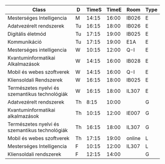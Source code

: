
| Class                                          | D   | TimeS | TimeE | Room   | Type |
| ---------------------------------------------- | --- | ----- | ----- | ------ | ---- |
| Mesterséges Intelligencia                      | M   | 14:15 | 16:00 | IB026  | E    |
| Adatvezérelt rendszerek                        | Tu  | 16:15 | 18:00 | IB026  | E    |
| Digitális életmód                              | Tu  | 17:15 | 19:00 | IB025  | E    |
| Kommunikáció                                   | Tu  | 17:15 | 19:00 | E1A    | E    |
| Mesterséges intelligencia                      | W   | 10:15 | 12:00 | Q-I    | E    |
| Kvantuminformatikai Alkalmazások               | W   | 14:15 | 16:00 | IB028  | E    |
| Mobil és webes szoftverek                      | W   | 14:15 | 16:00 | Q-I    | E    |
| Kliensoldali Rendszerek                        | W   | 16:15 | 18:00 | IB025  | E    |
| Természetes nyelvi és szemantikus technológiák | W   | 16:15 | 18:00 | IL307  | E    |
| Adatvezérelt rendszerek                        | Th  | 8:15  | 10:00 |        | G    |
| Kvantuminformatikai alkalmazások               | Th  | 10:15 | 12:00 | IE007  | G    |
| Természetes nyelvi és szemantikus technológiák | Th  | 16:15 | 18:00 | IL307  | G    |
| Mobil és webes szoftverek                      | Th  | 17:15 | 19:00 | online | L    |
| Mesterséges Intelligencia                      | F   | 10:15 | 12:00 | IL307  | L    |
| Kliensoldali rendszerek                        | F   | 12:15 | 14:00 |        | G    |
